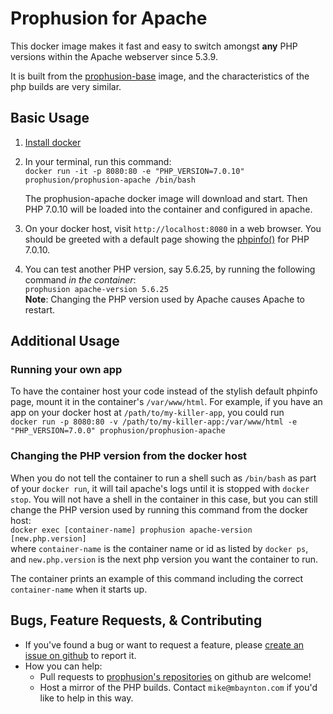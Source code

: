 # Prophusion for Apache

This docker image makes it fast and easy to switch amongst **any** PHP versions
within the Apache webserver since 5.3.9.

It is built from the [prophusion-base](https://hub.docker.com/r/prophusion/prophusion-base/) image, and the
characteristics of the php builds are very similar. 

## Basic Usage
 1. [Install docker](https://docs.docker.com/engine/installation/)
 2. In your terminal, run this command:  
    ```docker run -it -p 8080:80 -e "PHP_VERSION=7.0.10" prophusion/prophusion-apache /bin/bash```
    
    The prophusion-apache docker image will download and start. Then PHP 7.0.10 will be loaded
    into the container and configured in apache.
 3. On your docker host, visit
    `http://localhost:8080` in a web browser. You should be greeted with a default page showing the 
    [phpinfo()](https://php.net/phpinfo) for PHP 7.0.10. 
 4. You can test another PHP version, say 5.6.25, by running the following command _in the container_:  
    ```prophusion apache-version 5.6.25```  
    **Note**: Changing the PHP version used by Apache causes Apache to restart.

## Additional Usage
### Running your own app
 To have the container host your code instead of the stylish default phpinfo page, mount it in the
 container's `/var/www/html`. For example, if you have an app on your docker host at `/path/to/my-killer-app`,
 you could run  
 ```docker run -p 8080:80 -v /path/to/my-killer-app:/var/www/html -e "PHP_VERSION=7.0.0" prophusion/prophusion-apache```
### Changing the PHP version from the docker host
 When you do not tell the container to run a shell such as `/bin/bash` as part of your `docker run`, it will tail 
 apache's logs until it is stopped with `docker stop`. You will not have a shell in the container in this case, 
 but you can still change the PHP version used by running this command from the docker host:  
  ```docker exec [container-name] prophusion apache-version [new.php.version]```  
 where `container-name` is the container name or id as listed by `docker ps`, and `new.php.version` 
 is the next php version you want the container to run.

 The container prints an example of this command including the correct `container-name` when it starts up.

## Bugs, Feature Requests, & Contributing
 * If you've found a bug or want to request a feature, please
   [create an issue on github](https://github.com/prophusion/prophusion-apache/issues) to report it.
 * How you can help:
   - Pull requests to [prophusion's repositories](https://github.com/prophusion) on github are welcome!
   - Host a mirror of the PHP builds. Contact `mike@mbaynton.com` if you'd like to help in this way.
